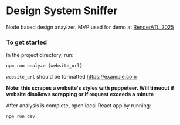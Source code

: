 # Design System Sniffer

Node based design anaylzer. MVP used for demo at [RenderATL 2025](https://www.renderatl.com/)

### To get started

In the project directory, run:

`npm run analyze {website_url}`

`website_url` should be formatted https://example.com

**Note: this scrapes a website's styles with puppeteer. Will timeout if website disallows scrapping or if request exceeds a minute**

After analysis is complete, open local React app by running:

`npm run dev`
